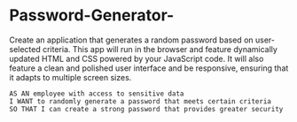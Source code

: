 # Password-Generator-
Create an application that generates a random password based on user-selected criteria. This app will run in the browser and feature dynamically updated HTML and CSS powered by your JavaScript code. It will also feature a clean and polished user interface and be responsive, ensuring that it adapts to multiple screen sizes.



```
AS AN employee with access to sensitive data
I WANT to randomly generate a password that meets certain criteria
SO THAT I can create a strong password that provides greater security
